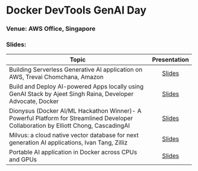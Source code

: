 # Docker DevTools GenAI Day 


### Venue: AWS Office, Singapore


### Slides:


| Topic        | Presentation          | 
| ------------- |:-------------:| 
| Building Serverless Generative AI application on AWS, Trevai Chomchana, Amazon| [Slides]()  |
| Build and Deploy AI-powered Apps locally using GenAI Stack by Ajeet Singh Raina, Developer Advocate, Docker | [Slides](https://github.com/collabnix/docker-singapore/blob/main/slides/nov-8-aws-office/Docker%20GenAI%20Meetup%20Singapore.pdf) | 
| Dionysus (Docker AI/ML Hackathon Winner)- A Powerful Platform for Streamlined Developer Collaboration by Elliott Chong, CascadingAI | [Slides]() |
| Milvus: a cloud native vector database for next generation AI applications, Ivan Tang, Zilliz | [Slides]() |(https://github.com/collabnix/docker-singapore/blob/main/slides/nov-8-aws-office/milvus.pdf) | [Slides]() |
| Portable AI application in Docker across CPUs and GPUs | [Slides](https://github.com/collabnix/docker-singapore/blob/main/slides/nov-8-aws-office/Portable%20Docker%20LLM%20apps.pdf) |






